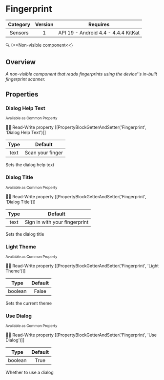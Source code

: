 # Fingerprint

| Category | Version | Requires |
|:--------:|:-------:|:--------:|
|Sensors|1|API 19 - Android 4.4 - 4.4.4 KitKat|

:mag: {>>Non-visible component<<}

## Overview

_A non-visible component that reads fingerprints using the device''s in-built fingerprint scanner._

## Properties

### Dialog Help Text

<small>Available as Common Property</small>

:eyes::pencil: Read-Write property
[[PropertyBlockGetterAndSetter('Fingerprint', 'Dialog Help Text')]]

| Type | Default |
|:----:|:-------:|
|text|Scan your finger|

Sets the dialog help text

### Dialog Title

<small>Available as Common Property</small>

:eyes::pencil: Read-Write property
[[PropertyBlockGetterAndSetter('Fingerprint', 'Dialog Title')]]

| Type | Default |
|:----:|:-------:|
|text|Sign in with your fingerprint|

Sets the dialog title

### Light Theme

<small>Available as Common Property</small>

:eyes::pencil: Read-Write property
[[PropertyBlockGetterAndSetter('Fingerprint', 'Light Theme')]]

| Type | Default |
|:----:|:-------:|
|boolean|False|

Sets the current theme

### Use Dialog

<small>Available as Common Property</small>

:eyes::pencil: Read-Write property
[[PropertyBlockGetterAndSetter('Fingerprint', 'Use Dialog')]]

| Type | Default |
|:----:|:-------:|
|boolean|True|

Whether to use a dialog